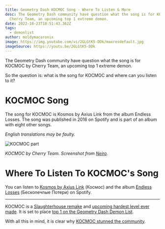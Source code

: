 ```yaml
---
title: Geometry Dash KOCMOC Song - Where To Listen & More
desc: The Geometry Dash community have question what the song is for KOCMOC by
  Cherry Team, an upcoming top 1 extreme demon.
date: 2022-10-23T18:51:43.362Z
tags:
  - demonlist
author: moldymacaronix
image: https://img.youtube.com/vi/2GLGtK5-DDk/maxresdefault.jpg
imageSource: https://youtu.be/2GLGtK5-DDk
---
```

The Geometry Dash community have question what the song is for KOCMOC by Cherry Team, an upcoming top 1 extreme demon.

So the question is: what is the song for KOCMOC and where can you listen to it?

# KOCMOC Song

The song for KOCMOC is Kosmos by Axius Link from the album Endless Losses. The song was published in 2016 on Spotify and is part of an album with eight other songs.

*English translations may be faulty.*

![KOCMOC part](https://img.youtube.com/vi/DotolWoLYuU/maxresdefault.jpg)

*﻿KOCMOC by Cherry Team. Screenshot from [Neiro](https://youtu.be/DotolWoLYuU).*

# Where To Listen To KOCMOC's Song

You can listen to [Kosmos by Axius Link](https://open.spotify.com/track/5Va4ybaMgvUK4qC2OjxVP8) (Космос) and the album [Endless Losses](https://open.spotify.com/album/6aBBdopTnJpzWA2NmM4q1r) (Беcкоnечnые Потеpи) on Spotify.

---

KOCMOC is a [Slaughterhouse remake](/posts/geometry-dash-slaughterhouse-top-1/) and [upcoming hardest level ever made](/posts/geometry-dash-levels-what-is-the-hardest-level-ever-made/). It is set to place [top 1 on the Geometry Dash Demon List](/posts/geometry-dash-demon-list-what-are-the-top-extreme-demons-2022/).

With all this in mind, it is clear why [KOCMOC stunned the community](/posts/geometry-dash-kocmoc-new-upcoming-top-1-extreme-demon/).